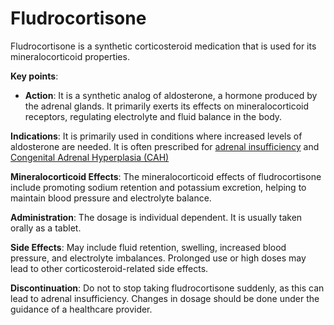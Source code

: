 [//]: # (
source: gpt-3 + jph editing
tags: steroids corticosteroids mineralocorticoids medications
)

# Fludrocortisone

Fludrocortisone is a synthetic corticosteroid medication that is used for its mineralocorticoid properties.

**Key points**:

* **Action**: It is a synthetic analog of aldosterone, a hormone produced by the adrenal glands. It primarily exerts its effects on mineralocorticoid receptors, regulating electrolyte and fluid balance in the body.

**Indications**: It is primarily used in conditions where increased levels of aldosterone are needed. It is often prescribed for [adrenal insufficiency](../adrenal-insufficiency/) and [Congenital Adrenal Hyperplasia (CAH)](../congenital-adrenal-hyperplasia/)

**Mineralocorticoid Effects**: The mineralocorticoid effects of fludrocortisone include promoting sodium retention and potassium excretion, helping to maintain blood pressure and electrolyte balance.

**Administration**: The dosage is individual dependent. It is usually taken orally as a tablet.

**Side Effects**: May include fluid retention, swelling, increased blood pressure, and electrolyte imbalances. Prolonged use or high doses may lead to other corticosteroid-related side effects.

**Discontinuation**: Do not to stop taking fludrocortisone suddenly, as this can lead to adrenal insufficiency. Changes in dosage should be done under the guidance of a healthcare provider.

